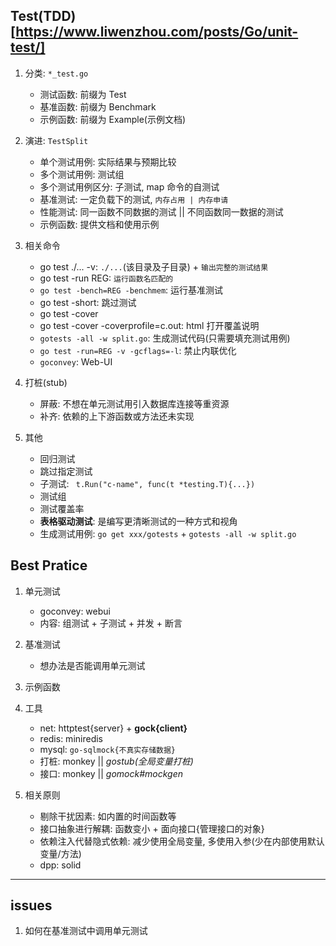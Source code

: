 ## Test(TDD)[https://www.liwenzhou.com/posts/Go/unit-test/]

1. 分类: `*_test.go`

   - 测试函数: 前缀为 Test
   - 基准函数: 前缀为 Benchmark
   - 示例函数: 前缀为 Example(示例文档)

2. 演进: `TestSplit`

   - 单个测试用例: 实际结果与预期比较
   - 多个测试用例: 测试组
   - 多个测试用例区分: 子测试, map 命令的自测试
   - 基准测试: 一定负载下的测试, `内存占用 | 内存申请`
   - 性能测试: 同一函数不同数据的测试 || 不同函数同一数据的测试
   - 示例函数: 提供文档和使用示例

3. 相关命令

   - go test ./... -v: `./...`(该目录及子目录) + `输出完整的测试结果`
   - go test -run REG: `运行函数名匹配的`
   - `go test -bench=REG -benchmem`: 运行基准测试
   - go test -short: 跳过测试
   - go test -cover
   - go test -cover -coverprofile=c.out: html 打开覆盖说明
   - `gotests -all -w split.go`: 生成测试代码(只需要填充测试用例)
   - `go test -run=REG -v -gcflags=-l`: 禁止内联优化
   - `goconvey`: Web-UI

4. 打桩(stub)

   - 屏蔽: 不想在单元测试用引入数据库连接等重资源
   - 补齐: 依赖的上下游函数或方法还未实现

5. 其他

   - 回归测试
   - 跳过指定测试
   - 子测试: ` t.Run("c-name", func(t *testing.T){...})`
   - 测试组
   - 测试覆盖率
   - **表格驱动测试**: 是编写更清晰测试的一种方式和视角
   - 生成测试用例: `go get xxx/gotests` + `gotests -all -w split.go`

## Best Pratice

1. 单元测试

   - goconvey: webui
   - 内容: 组测试 + 子测试 + 并发 + 断言

2. 基准测试

   - 想办法是否能调用单元测试

3. 示例函数
4. 工具

   - net: httptest{server} + **gock{client}**
   - redis: miniredis
   - mysql: `go-sqlmock{不真实存储数据}`
   - 打桩: monkey || _gostub(全局变量打桩)_
   - 接口: monkey || _gomock#mockgen_

5. 相关原则

   - 剔除干扰因素: 如内置的时间函数等
   - 接口抽象进行解耦: 函数变小 + 面向接口{管理接口的对象}
   - 依赖注入代替隐式依赖: 减少使用全局变量, 多使用入参(少在内部使用默认变量/方法)
   - dpp: solid

---

## issues

1. 如何在基准测试中调用单元测试
